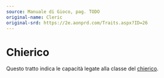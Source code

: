 ```yaml
---
source: Manuale di Gioco, pag. TODO
original-name: Cleric
original-srd: https://2e.aonprd.com/Traits.aspx?ID=26
---
```


# Chierico

Questo tratto indica le capacità legate alla classe del
[chierico](/classi/chierico).
